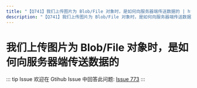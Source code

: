 ```yaml
---
title: "【Q741】我们上传图片为 Blob/File 对象时，是如何向服务器端传送数据的 | http高频面试题"
description: "【Q741】我们上传图片为 Blob/File 对象时，是如何向服务器端传送数据的 字节跳动面试题、阿里腾讯面试题、美团小米面试题。"
---
```


# 我们上传图片为 Blob/File 对象时，是如何向服务器端传送数据的

::: tip Issue
欢迎在 Gtihub Issue 中回答此问题: [Issue 773](https://github.com/shfshanyue/Daily-Question/issues/773)
:::
